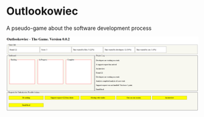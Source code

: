 # Outlookowiec
A pseudo-game about the software development process

![Screenshot](https://raw.githubusercontent.com/SebastianCelejewski/Outlookowiec/master/doc/screenshot.png)
